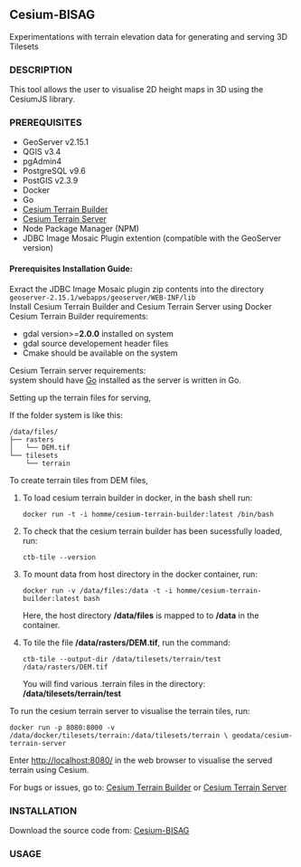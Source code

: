 ## Cesium-BISAG
Experimentations with terrain elevation data for generating and serving 3D Tilesets


### DESCRIPTION
This tool allows the user to visualise 2D height maps in 3D using the CesiumJS library. 

### PREREQUISITES

* GeoServer v2.15.1
* QGIS v3.4
* pgAdmin4
* PostgreSQL v9.6
* PostGIS v2.3.9
* Docker
* Go
* [Cesium Terrain Builder](https://github.com/geo-data/cesium-terrain-builder)
* [Cesium Terrain Server](https://github.com/geo-data/cesium-terrain-server)
* Node Package Manager (NPM)
* JDBC Image Mosaic Plugin extention (compatible with the GeoServer version)

#### Prerequisites Installation Guide:

Exract the JDBC Image Mosaic plugin zip contents into the directory `geoserver-2.15.1/webapps/geoserver/WEB-INF/lib`\
Install Cesium Terrain Builder and Cesium Terrain Server using Docker\
Cesium Terrain Builder requirements:
* gdal version>=**2.0.0** installed on system
* gdal source developement header files
* Cmake should be available on the system

Cesium Terrain server requirements:  
	system should have [Go](https://golang.org/) installed as the server is written in Go.


Setting up the terrain files for serving,

If the folder system is like this:  

	/data/files/
	├── rasters
	│   └── DEM.tif
	└── tilesets
	    └── terrain 

To create terrain tiles from DEM files, 
1. To load cesium terrain builder in docker, in the bash shell run:  

	`docker run -t -i homme/cesium-terrain-builder:latest /bin/bash`

2. To check that the cesium terrain builder has been sucessfully loaded, run:

	`ctb-tile --version`

3. To mount data from host directory in the docker container, run:  

	`docker run -v /data/files:/data -t -i homme/cesium-terrain-builder:latest bash`

	Here, the host directory **/data/files** is mapped to to **/data** in the container.

4. To tile the file **/data/rasters/DEM.tif**, run the command:

	`ctb-tile --output-dir /data/tilesets/terrain/test /data/rasters/DEM.tif`

	You will find various .terrain files in the directory: **/data/tilesets/terrain/test**

To run the cesium terrain server to visualise the terrain tiles, run:

`docker run -p 8080:8000 -v /data/docker/tilesets/terrain:/data/tilesets/terrain \
 geodata/cesium-terrain-server`

Enter <http://localhost:8080/> in the web browser to visualise the served terrain using Cesium.

For bugs or issues, go to:  [Cesium Terrain Builder](https://github.com/geo-data/cesium-terrain-builder)
													or 
							[Cesium Terrain Server](https://github.com/geo-data/cesium-terrain-server)


### INSTALLATION

Download the source code from: [Cesium-BISAG](https://github.com/narang99/cesium-bisag)

### USAGE












